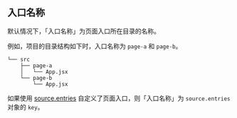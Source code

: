 ## 入口名称

默认情况下，「入口名称」为页面入口所在目录的名称。

例如，项目的目录结构如下时，入口名称为 `page-a` 和 `page-b`。

```
└── src
    ├── page-a
    │   └── App.jsx
    └── page-b
        └── App.jsx
```

如果使用 [source.entries](/docs/configure/app/source/entries) 自定义了页面入口，则「入口名称」为 `source.entries` 对象的 `key`。
